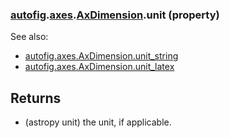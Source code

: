 ### [autofig](autofig.md).[axes](autofig.axes.md).[AxDimension](autofig.axes.AxDimension.md).unit (property)




See also:

* [autofig.axes.AxDimension.unit_string](autofig.axes.AxDimension.unit_string.md)
* [autofig.axes.AxDimension.unit_latex](autofig.axes.AxDimension.unit_latex.md)

Returns
---------
* (astropy unit) the unit, if applicable.

